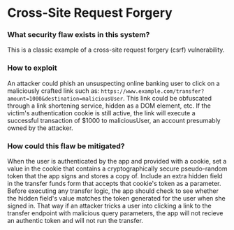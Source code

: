 # Cross-Site Request Forgery

### What security flaw exists in this system?
This is a classic example of a cross-site request forgery (csrf) vulnerability.

### How to exploit
An attacker could phish an unsuspecting online banking user to click on a maliciously crafted link such as: `https://www.example.com/transfer?amount=1000&destination=maliciousUser`. This link could be obfuscated through a link shortening service, hidden as a DOM element, etc. If the victim's authentication cookie is still active, the link will execute a successful transaction of $1000 to maliciousUser, an account presumably owned by the attacker.

### How could this flaw be mitigated?
When the user is authenticated by the app and provided with a cookie, set a value in the cookie that contains a cryptographically secure pseudo-random token that the app signs and stores a copy of.
Include an extra hidden field in the transfer funds form that accepts that cookie's token as a parameter.
Before executing any transfer logic, the app should check to see whether the hidden field's value matches the token generated for the user when she signed in.
That way if an attacker tricks a user into clicking a link to the transfer endpoint with malicious query parameters, the app will not recieve an authentic token and will not run the transfer.
